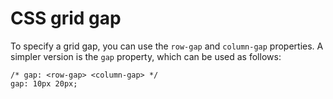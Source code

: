 # CSS grid gap

To specify a grid gap, you can use the `row-gap` and `column-gap` properties. A simpler version is the `gap` property, which can be used as follows:

```
/* gap: <row-gap> <column-gap> */
gap: 10px 20px;
```
